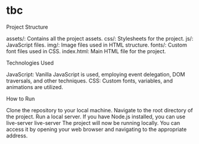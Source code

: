 # tbc

Project Structure

assets/: Contains all the project assets.
css/: Stylesheets for the project.
js/: JavaScript files.
img/: Image files used in HTML structure.
fonts/: Custom font files used in CSS.
index.html: Main HTML file for the project.

Technologies Used

JavaScript: Vanilla JavaScript is used, employing event delegation, DOM traversals, and other techniques.
CSS: Custom fonts, variables, and animations are utilized.

How to Run

Clone the repository to your local machine.
Navigate to the root directory of the project.
Run a local server. If you have Node.js installed, you can use live-server
live-server
The project will now be running locally. You can access it by opening your web browser and navigating to the appropriate address.
